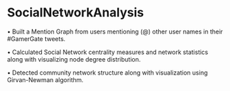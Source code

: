 # SocialNetworkAnalysis


• Built a Mention Graph from users mentioning (@) other user names in their #GamerGate tweets.

• Calculated Social Network centrality measures and network statistics along with visualizing node degree distribution.

• Detected community network structure along with visualization using Girvan-Newman algorithm.
